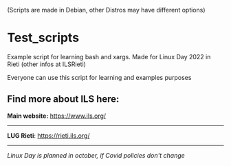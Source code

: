 (Scripts are made in Debian, other Distros may have different options)
# Test_scripts
Example script for learning bash and xargs. Made for Linux Day 2022 in Rieti (other infos at ILSRieti)

Everyone can use this script for learning and examples purposes

## Find more about ILS here: 

**Main website:** https://www.ils.org/

---

**LUG Rieti**: https://rieti.ils.org/

---

*Linux Day is planned in october, if Covid policies don't change*
